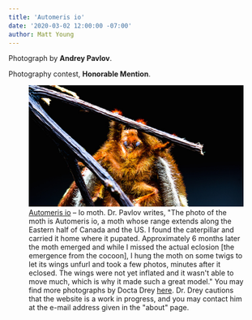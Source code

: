 ```yaml
---
title: 'Automeris io'
date: '2020-03-02 12:00:00 -07:00'
author: Matt Young
---
```


Photograph by **Andrey Pavlov**.

Photography contest, **Honorable Mention**.

<figure> 
<img src="/uploads/2020/Pavlov.Automeris_Io.jpg" alt="Io moth"/>
<figcaption><a href="https://en.wikipedia.org/wiki/Automeris_io">Automeris io</a> &ndash; Io moth. Dr. Pavlov writes, "The photo of the moth is Automeris io, a moth whose range extends along the Eastern half of Canada and the US. I found the caterpillar and carried it home where it pupated. Approximately 6 months later the moth emerged and while I missed the actual eclosion [the emergence from the cocoon], I hung the moth on some twigs to let its wings unfurl and took a few photos, minutes after it eclosed. The wings were not yet inflated and it wasn't able to move much, which is why it made such a great model." You may find more photographs by Docta Drey <a href="https://www.drdreymsp.com/">here</a>. Dr. Drey cautions that the website is a work in progress, and you may contact him at the e-mail address given in the "about" page.</figcaption>
</figure>


